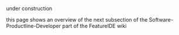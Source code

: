 under construction

this page shows an overview of the next subsection of the Software-Productline-Developer part of the FeatureIDE wiki